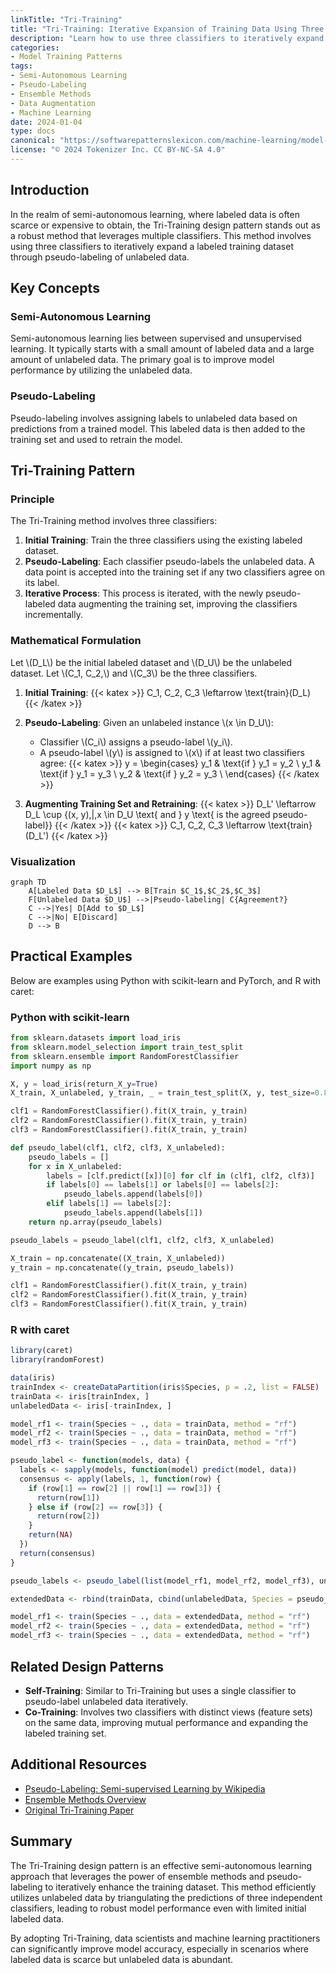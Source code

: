 ```yaml
---
linkTitle: "Tri-Training"
title: "Tri-Training: Iterative Expansion of Training Data Using Three Classifiers"
description: "Learn how to use three classifiers to iteratively expand training data by pseudo-labeling in Semi-Autonomous Learning."
categories:
- Model Training Patterns
tags:
- Semi-Autonomous Learning
- Pseudo-Labeling
- Ensemble Methods
- Data Augmentation
- Machine Learning
date: 2024-01-04
type: docs
canonical: "https://softwarepatternslexicon.com/machine-learning/model-training-patterns/semi-autonomous-learning/tri-training"
license: "© 2024 Tokenizer Inc. CC BY-NC-SA 4.0"
---
```


## Introduction

In the realm of semi-autonomous learning, where labeled data is often scarce or expensive to obtain, the Tri-Training design pattern stands out as a robust method that leverages multiple classifiers. This method involves using three classifiers to iteratively expand a labeled training dataset through pseudo-labeling of unlabeled data.

## Key Concepts

### Semi-Autonomous Learning

Semi-autonomous learning lies between supervised and unsupervised learning. It typically starts with a small amount of labeled data and a large amount of unlabeled data. The primary goal is to improve model performance by utilizing the unlabeled data.

### Pseudo-Labeling

Pseudo-labeling involves assigning labels to unlabeled data based on predictions from a trained model. This labeled data is then added to the training set and used to retrain the model.

## Tri-Training Pattern

### Principle

The Tri-Training method involves three classifiers:

1. **Initial Training**: Train the three classifiers using the existing labeled dataset.
2. **Pseudo-Labeling**: Each classifier pseudo-labels the unlabeled data. A data point is accepted into the training set if any two classifiers agree on its label.
3. **Iterative Process**: This process is iterated, with the newly pseudo-labeled data augmenting the training set, improving the classifiers incrementally.

### Mathematical Formulation

Let \\(D_L\\) be the initial labeled dataset and \\(D_U\\) be the unlabeled dataset. Let \\(C_1, C_2,\\) and \\(C_3\\) be the three classifiers.

1. **Initial Training**:
    {{< katex >}}
    C_1, C_2, C_3 \leftarrow \text{train}(D_L)
    {{< /katex >}}

2. **Pseudo-Labeling**:
    Given an unlabeled instance \\(x \in D_U\\):
    - Classifier \\(C_i\\) assigns a pseudo-label \\(y_i\\).
    - A pseudo-label \\(y\\) is assigned to \\(x\\) if at least two classifiers agree:
    {{< katex >}}
    y = 
    \begin{cases}
      y_1 & \text{if } y_1 = y_2 \\
      y_1 & \text{if } y_1 = y_3 \\
      y_2 & \text{if } y_2 = y_3 \\
    \end{cases}
    {{< /katex >}}

3. **Augmenting Training Set and Retraining**:
    {{< katex >}}
    D_L' \leftarrow D_L \cup \{(x, y)\,|\,x \in D_U \text{ and } y \text{ is the agreed pseudo-label}\}
    {{< /katex >}}
    {{< katex >}}
    C_1, C_2, C_3 \leftarrow \text{train}(D_L')
    {{< /katex >}}

### Visualization

```mermaid
graph TD
    A[Labeled Data $D_L$] --> B[Train $C_1$,$C_2$,$C_3$]
    F[Unlabeled Data $D_U$] -->|Pseudo-labeling| C{Agreement?}
    C -->|Yes| D[Add to $D_L$]
    C -->|No| E[Discard]
    D --> B
```

## Practical Examples

Below are examples using Python with scikit-learn and PyTorch, and R with caret:

### Python with scikit-learn

```python
from sklearn.datasets import load_iris
from sklearn.model_selection import train_test_split
from sklearn.ensemble import RandomForestClassifier
import numpy as np

X, y = load_iris(return_X_y=True)
X_train, X_unlabeled, y_train, _ = train_test_split(X, y, test_size=0.8, random_state=42)

clf1 = RandomForestClassifier().fit(X_train, y_train)
clf2 = RandomForestClassifier().fit(X_train, y_train)
clf3 = RandomForestClassifier().fit(X_train, y_train)

def pseudo_label(clf1, clf2, clf3, X_unlabeled):
    pseudo_labels = []
    for x in X_unlabeled:
        labels = [clf.predict([x])[0] for clf in (clf1, clf2, clf3)]
        if labels[0] == labels[1] or labels[0] == labels[2]:
            pseudo_labels.append(labels[0])
        elif labels[1] == labels[2]:
            pseudo_labels.append(labels[1])
    return np.array(pseudo_labels)

pseudo_labels = pseudo_label(clf1, clf2, clf3, X_unlabeled)

X_train = np.concatenate((X_train, X_unlabeled))
y_train = np.concatenate((y_train, pseudo_labels))

clf1 = RandomForestClassifier().fit(X_train, y_train)
clf2 = RandomForestClassifier().fit(X_train, y_train)
clf3 = RandomForestClassifier().fit(X_train, y_train)
```

### R with caret

```R
library(caret)
library(randomForest)

data(iris)
trainIndex <- createDataPartition(iris$Species, p = .2, list = FALSE)
trainData <- iris[trainIndex, ]
unlabeledData <- iris[-trainIndex, ]

model_rf1 <- train(Species ~ ., data = trainData, method = "rf")
model_rf2 <- train(Species ~ ., data = trainData, method = "rf")
model_rf3 <- train(Species ~ ., data = trainData, method = "rf")

pseudo_label <- function(models, data) {
  labels <- sapply(models, function(model) predict(model, data))
  consensus <- apply(labels, 1, function(row) {
    if (row[1] == row[2] || row[1] == row[3]) {
      return(row[1])
    } else if (row[2] == row[3]) {
      return(row[2])
    }
    return(NA)
  })
  return(consensus)
}

pseudo_labels <- pseudo_label(list(model_rf1, model_rf2, model_rf3), unlabeledData)

extendedData <- rbind(trainData, cbind(unlabeledData, Species = pseudo_labels))

model_rf1 <- train(Species ~ ., data = extendedData, method = "rf")
model_rf2 <- train(Species ~ ., data = extendedData, method = "rf")
model_rf3 <- train(Species ~ ., data = extendedData, method = "rf")
```

## Related Design Patterns

- **Self-Training**: Similar to Tri-Training but uses a single classifier to pseudo-label unlabeled data iteratively.
- **Co-Training**: Involves two classifiers with distinct views (feature sets) on the same data, improving mutual performance and expanding the labeled training set.

## Additional Resources

- [Pseudo-Labeling: Semi-supervised Learning by Wikipedia](https://en.wikipedia.org/wiki/Semi-supervised_learning#Pseudo-labeling)
- [Ensemble Methods Overview](https://scikit-learn.org/stable/modules/ensemble.html)
- [Original Tri-Training Paper](https://citeseerx.ist.psu.edu/viewdoc/download?doi=10.1.1.65.9329&rep=rep1&type=pdf)

## Summary

The Tri-Training design pattern is an effective semi-autonomous learning approach that leverages the power of ensemble methods and pseudo-labeling to iteratively enhance the training dataset. This method efficiently utilizes unlabeled data by triangulating the predictions of three independent classifiers, leading to robust model performance even with limited initial labeled data. 

By adopting Tri-Training, data scientists and machine learning practitioners can significantly improve model accuracy, especially in scenarios where labeled data is scarce but unlabeled data is abundant.
